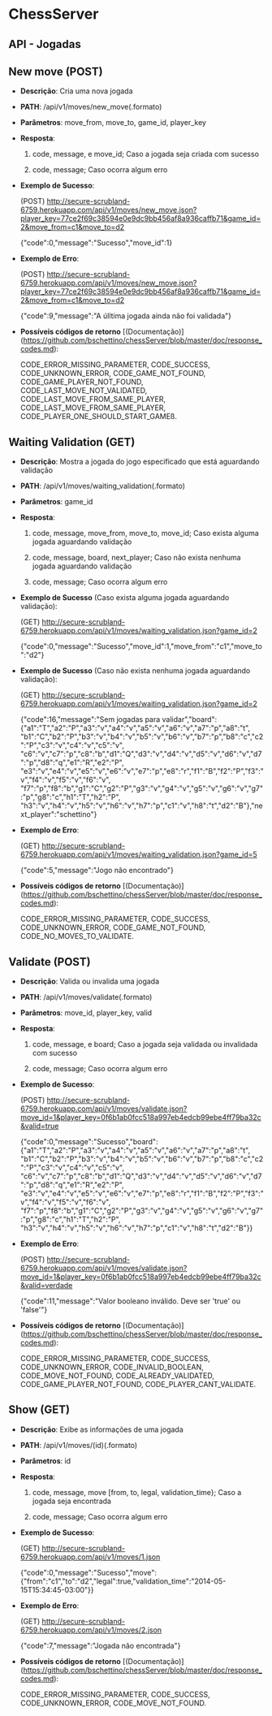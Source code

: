 ChessServer
=======
API - Jogadas
-----------

New move (POST)
-----------
* **Descrição**: Cria uma nova jogada


* **PATH**: /api/v1/moves/new_move(.formato)


* **Parâmetros**: move_from, move_to, game_id, player_key


* **Resposta**:


    1. code, message, e move_id; Caso a jogada seja criada com sucesso

    2. code, message; Caso ocorra algum erro


* **Exemplo de Sucesso**:


    (POST) http://secure-scrubland-6759.herokuapp.com/api/v1/moves/new_move.json?player_key=77ce2f69c38594e0e9dc9bb456af8a936caffb71&game_id=2&move_from=c1&move_to=d2


    {"code":0,"message":"Sucesso","move_id":1}


* **Exemplo de Erro**:


    (POST) http://secure-scrubland-6759.herokuapp.com/api/v1/moves/new_move.json?player_key=77ce2f69c38594e0e9dc9bb456af8a936caffb71&game_id=2&move_from=c1&move_to=d2


    {"code":9,"message":"A úlltima jogada ainda não foi validada"}

* **Possíveis códigos de retorno** [(Documentação)] (https://github.com/bschettino/chessServer/blob/master/doc/response_codes.md):


    CODE_ERROR_MISSING_PARAMETER, CODE_SUCCESS, CODE_UNKNOWN_ERROR, CODE_GAME_NOT_FOUND, CODE_GAME_PLAYER_NOT_FOUND, CODE_LAST_MOVE_NOT_VALIDATED, CODE_LAST_MOVE_FROM_SAME_PLAYER, CODE_LAST_MOVE_FROM_SAME_PLAYER, CODE_PLAYER_ONE_SHOULD_START_GAMEß.


Waiting Validation (GET)
-----------
* **Descrição**: Mostra a jogada do jogo especificado que está aguardando validação


* **PATH**: /api/v1/moves/waiting_validation(.formato)


* **Parâmetros**: game_id


* **Resposta**:


    1. code, message, move_from, move_to, move_id; Caso exista alguma jogada aguardando validação

    2. code, message, board, next_player; Caso não exista nenhuma jogada aguardando validação

    3. code, message; Caso ocorra algum erro


* **Exemplo de Sucesso** (Caso exista alguma jogada aguardando validação):


    (GET) http://secure-scrubland-6759.herokuapp.com/api/v1/moves/waiting_validation.json?game_id=2


    {"code":0,"message":"Sucesso","move_id":1,"move_from":"c1","move_to":"d2"}



* **Exemplo de Sucesso** (Caso não exista nenhuma jogada aguardando validação):


    (GET) http://secure-scrubland-6759.herokuapp.com/api/v1/moves/waiting_validation.json?game_id=2


    {"code":16,"message":"Sem jogadas para validar","board":{"a1":"T","a2":"P","a3":"v","a4":"v","a5":"v","a6":"v","a7":"p","a8":"t",
    "b1":"C","b2":"P","b3":"v","b4":"v","b5":"v","b6":"v","b7":"p","b8":"c","c2":"P","c3":"v","c4":"v","c5":"v",
    "c6":"v","c7":"p","c8":"b","d1":"Q","d3":"v","d4":"v","d5":"v","d6":"v","d7":"p","d8":"q","e1":"R","e2":"P",
    "e3":"v","e4":"v","e5":"v","e6":"v","e7":"p","e8":"r","f1":"B","f2":"P","f3":"v","f4":"v","f5":"v","f6":"v",
    "f7":"p","f8":"b","g1":"C","g2":"P","g3":"v","g4":"v","g5":"v","g6":"v","g7":"p","g8":"c","h1":"T","h2":"P",
    "h3":"v","h4":"v","h5":"v","h6":"v","h7":"p","c1":"v","h8":"t","d2":"B"},"next_player":"schettino"}


* **Exemplo de Erro**:


    (GET) http://secure-scrubland-6759.herokuapp.com/api/v1/moves/waiting_validation.json?game_id=5

    {"code":5,"message":"Jogo não encontrado"}

* **Possíveis códigos de retorno** [(Documentação)] (https://github.com/bschettino/chessServer/blob/master/doc/response_codes.md):


    CODE_ERROR_MISSING_PARAMETER, CODE_SUCCESS, CODE_UNKNOWN_ERROR, CODE_GAME_NOT_FOUND, CODE_NO_MOVES_TO_VALIDATE.



Validate (POST)
-----------
* **Descrição**: Valida ou invalida uma jogada


* **PATH**: /api/v1/moves/validate(.formato)


* **Parâmetros**: move_id, player_key, valid


* **Resposta**:


    1. code, message, e board; Caso a jogada seja validada ou invalidada com sucesso

    2. code, message; Caso ocorra algum erro


* **Exemplo de Sucesso**:


    (POST) http://secure-scrubland-6759.herokuapp.com/api/v1/moves/validate.json?move_id=1&player_key=0f6b1ab0fcc518a997eb4edcb99ebe4ff79ba32c&valid=true


    {"code":0,"message":"Sucesso","board":{"a1":"T","a2":"P","a3":"v","a4":"v","a5":"v","a6":"v","a7":"p","a8":"t",
    "b1":"C","b2":"P","b3":"v","b4":"v","b5":"v","b6":"v","b7":"p","b8":"c","c2":"P","c3":"v","c4":"v","c5":"v",
    "c6":"v","c7":"p","c8":"b","d1":"Q","d3":"v","d4":"v","d5":"v","d6":"v","d7":"p","d8":"q","e1":"R","e2":"P",
    "e3":"v","e4":"v","e5":"v","e6":"v","e7":"p","e8":"r","f1":"B","f2":"P","f3":"v","f4":"v","f5":"v","f6":"v",
    "f7":"p","f8":"b","g1":"C","g2":"P","g3":"v","g4":"v","g5":"v","g6":"v","g7":"p","g8":"c","h1":"T","h2":"P",
    "h3":"v","h4":"v","h5":"v","h6":"v","h7":"p","c1":"v","h8":"t","d2":"B"}}


* **Exemplo de Erro**:


    (POST) http://secure-scrubland-6759.herokuapp.com/api/v1/moves/validate.json?move_id=1&player_key=0f6b1ab0fcc518a997eb4edcb99ebe4ff79ba32c&valid=verdade


    {"code":11,"message":"Valor booleano inválido. Deve ser 'true' ou 'false'"}

* **Possíveis códigos de retorno** [(Documentação)] (https://github.com/bschettino/chessServer/blob/master/doc/response_codes.md):


    CODE_ERROR_MISSING_PARAMETER, CODE_SUCCESS, CODE_UNKNOWN_ERROR, CODE_INVALID_BOOLEAN, CODE_MOVE_NOT_FOUND, CODE_ALREADY_VALIDATED, CODE_GAME_PLAYER_NOT_FOUND, CODE_PLAYER_CANT_VALIDATE.

Show (GET)
-----------
* **Descrição**: Exibe as informações de uma jogada


* **PATH**: /api/v1/moves/(id)(.formato)


* **Parâmetros**: id


* **Resposta**:


    1. code, message, move [from, to, legal, validation_time}; Caso a jogada seja encontrada

    2. code, message; Caso ocorra algum erro


* **Exemplo de Sucesso**:


    (GET) http://secure-scrubland-6759.herokuapp.com/api/v1/moves/1.json


    {"code":0,"message":"Sucesso","move":{"from":"c1","to":"d2","legal":true,"validation_time":"2014-05-15T15:34:45-03:00"}}


* **Exemplo de Erro**:


    (GET) http://secure-scrubland-6759.herokuapp.com/api/v1/moves/2.json


    {"code":7,"message":"Jogada não encontrada"}

* **Possíveis códigos de retorno** [(Documentação)] (https://github.com/bschettino/chessServer/blob/master/doc/response_codes.md):


    CODE_ERROR_MISSING_PARAMETER, CODE_SUCCESS, CODE_UNKNOWN_ERROR, CODE_MOVE_NOT_FOUND.